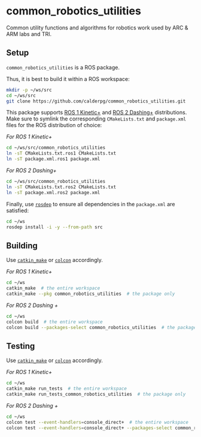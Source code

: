 # common_robotics_utilities
Common utility functions and algorithms for robotics work used by ARC &amp; ARM labs and TRI.

## Setup

`common_robotics_utilities` is a ROS package.

Thus, it is best to build it within a ROS workspace:

```sh
mkdir -p ~/ws/src
cd ~/ws/src
git clone https://github.com/calderpg/common_robotics_utilities.git
```

This package supports [ROS 1 Kinetic+](http://wiki.ros.org/ROS/Installation)
and [ROS 2 Dashing+](https://index.ros.org/doc/ros2/Installation/) distributions.
Make sure to symlink the corresponding `CMakeLists.txt` and `package.xml` files
for the ROS distribution of choice:

*For ROS 1 Kinetic+*
```sh
cd ~/ws/src/common_robotics_utilities
ln -sT CMakeLists.txt.ros1 CMakeLists.txt
ln -sT package.xml.ros1 package.xml
```

*For ROS 2 Dashing+*
```sh
cd ~/ws/src/common_robotics_utilities
ln -sT CMakeLists.txt.ros2 CMakeLists.txt
ln -sT package.xml.ros2 package.xml
```

Finally, use [`rosdep`](https://docs.ros.org/independent/api/rosdep/html/)
to ensure all dependencies in the `package.xml` are satisfied:

```sh
cd ~/ws
rosdep install -i -y --from-path src
```

## Building

Use [`catkin_make`](http://wiki.ros.org/catkin/commands/catkin_make) or
[`colcon`](https://colcon.readthedocs.io/en/released/) accordingly.

*For ROS 1 Kinetic+*
```sh
cd ~/ws
catkin_make  # the entire workspace
catkin_make --pkg common_robotics_utilities  # the package only
```

*For ROS 2 Dashing +*
```sh
cd ~/ws
colcon build  # the entire workspace
colcon build --packages-select common_robotics_utilities  # the package only
```

## Testing

Use [`catkin_make`](http://wiki.ros.org/catkin/commands/catkin_make) or
[`colcon`](https://colcon.readthedocs.io/en/released/) accordingly.

*For ROS 1 Kinetic+*
```sh
cd ~/ws
catkin_make run_tests  # the entire workspace
catkin_make run_tests_common_robotics_utilities  # the package only
```

*For ROS 2 Dashing +*
```sh
cd ~/ws
colcon test --event-handlers=console_direct+  # the entire workspace
colcon test --event-handlers=console_direct+ --packages-select common_robotics_utilities  # the package only
```
